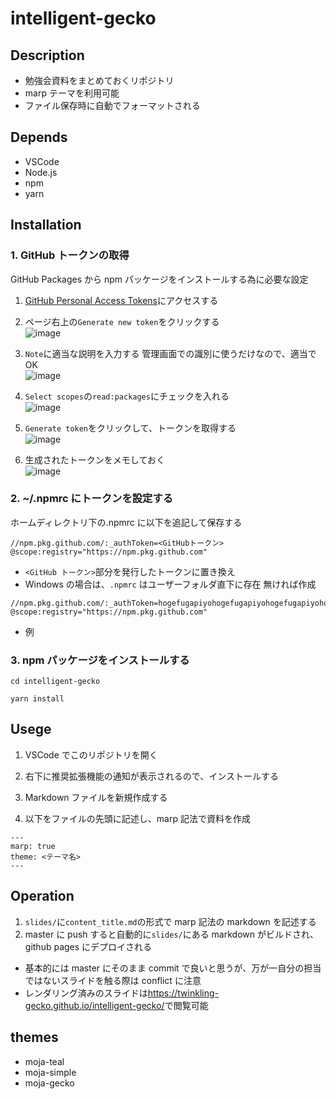 # intelligent-gecko

## Description

- 勉強会資料をまとめておくリポジトリ
- marp テーマを利用可能
- ファイル保存時に自動でフォーマットされる

## Depends

- VSCode
- Node.js
- npm
- yarn

## Installation

### 1. GitHub トークンの取得

GitHub Packages から npm パッケージをインストールする為に必要な設定

1. [GitHub Personal Access Tokens](https://github.com/settings/tokens)にアクセスする

1. ページ右上の`Generate new token`をクリックする  
   ![image](https://user-images.githubusercontent.com/38117745/86754426-d6793700-c07b-11ea-8ca8-2346844984c0.png)

1. `Note`に適当な説明を入力する 管理画面での識別に使うだけなので、適当で OK  
   ![image](https://user-images.githubusercontent.com/38117745/87316660-071c0d80-c561-11ea-8462-a059dbbbe9d0.png)

1. `Select scopes`の`read:packages`にチェックを入れる  
   ![image](https://user-images.githubusercontent.com/38117745/86756159-25739c00-c07d-11ea-90bf-84d98bb2e460.png)

1. `Generate token`をクリックして、トークンを取得する  
   ![image](https://user-images.githubusercontent.com/38117745/86756311-42a86a80-c07d-11ea-9a63-4fcaebf151db.png)

1. 生成されたトークンをメモしておく  
   ![image](https://user-images.githubusercontent.com/38117745/86758200-a41d0900-c07e-11ea-9935-571c46c18bb5.png)

### 2. ~/.npmrc にトークンを設定する

ホームディレクトリ下の.npmrc に以下を追記して保存する

```
//npm.pkg.github.com/:_authToken=<GitHubトークン>
@scope:registry="https://npm.pkg.github.com"
```

- `<GitHub トークン>`部分を発行したトークンに置き換え
- Windows の場合は、`.npmrc` はユーザーフォルダ直下に存在 無ければ作成

```
//npm.pkg.github.com/:_authToken=hogefugapiyohogefugapiyohogefugapiyohoge
@scope:registry="https://npm.pkg.github.com"
```

- 例

### 3. npm パッケージをインストールする

```
cd intelligent-gecko
```

```
yarn install
```

## Usege

1. VSCode でこのリポジトリを開く

1. 右下に推奨拡張機能の通知が表示されるので、インストールする

1. Markdown ファイルを新規作成する

1. 以下をファイルの先頭に記述し、marp 記法で資料を作成

```
---
marp: true
theme: <テーマ名>
---
```

## Operation

1. `slides/`に`content_title.md`の形式で marp 記法の markdown を記述する
1. master に push すると自動的に`slides/`にある markdown がビルドされ、github pages にデプロイされる

- 基本的には master にそのまま commit で良いと思うが、万が一自分の担当ではないスライドを触る際は conflict に注意
- レンダリング済みのスライドは<https://twinkling-gecko.github.io/intelligent-gecko/>で閲覧可能

## themes

- moja-teal
- moja-simple
- moja-gecko
